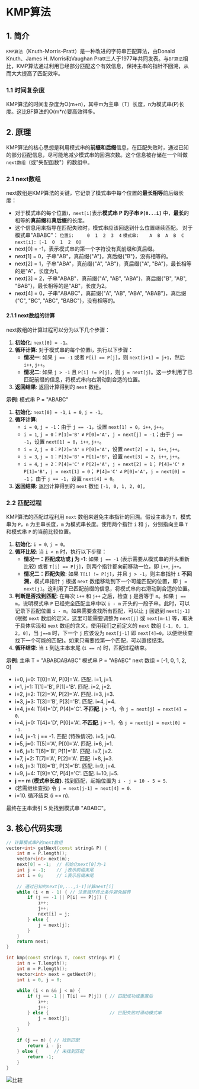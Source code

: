 # KMP算法
## 1. 简介
`KMP算法`（Knuth-Morris-Pratt）是一种改进的字符串匹配算法，由Donald Knuth、James H. Morris和Vaughan Pratt三人于1977年共同发表。与`BF算法`相比，KMP算法通过利用已经部分匹配这个有效信息，保持主串的指针不回溯，从而大大提高了匹配效率。
### 1.1 时间复杂度
KMP算法的时间复杂度为O(m+n)，其中m为主串（T）长度，n为模式串(P)长度。这比BF算法的O(m*n)要高效得多。
## 2. 原理
KMP算法的核心思想是利用模式串的**前缀和后缀**信息，在匹配失败时，通过已知的部分匹配信息，尽可能地减少模式串的回溯次数。这个信息被存储在一个叫做`next数组`（或"失配函数"）的数组中。
### 2.1 next数组
next数组是KMP算法的关键，它记录了模式串中每个位置的**最长相等**前后缀长度：
- 对于模式串的每个位置i，`next[i]`表示**模式串 P 的子串 `P[0...i]`** 中，**最长**的相等的**真前缀**和**真后缀**的长度。
- 这个信息用来指导在匹配失败时，模式串应该回退到什么位置继续匹配。
对于模式串"ABABC"：
`位置i:     0  1  2  3  4`
`模式串:    A  B  A  B  C`
`next[i]: [-1  0  1  2  0]`
- next[0] = -1，表示模式串的第一个字符没有真前缀和真后缀。
- next[1] = 0，子串"AB"，真前缀{"A"}，真后缀{"B"}，没有相等的。
- next[2] = 1，子串"ABA"，真前缀{"A", "AB"}，真后缀{"A", "BA"}，最长相等的是"A"，长度为1。
- next[3] = 2，子串"ABAB"，真前缀{"A", "AB", "ABA"}，真后缀{"B", "AB", "BAB"}，最长相等的是"AB"，长度为2。
- next[4] = 0，子串"ABABC"，真前缀{"A", "AB", "ABA", "ABAB"}，真后缀{"C", "BC", "ABC", "BABC"}，没有相等的。
#### 2.1.1 next数组的计算
next数组的计算过程可以分为以下几个步骤：
1.  **初始化**: `next[0] = -1`。
2.  **循环计算**: 对于模式串的每个位置i，执行以下步骤：
    *   **情况一**: 如果 `j == -1` 或者 `P[i] == P[j]`，则 `next[i+1] = j+1`，然后 `i++`, `j++`。
    *   **情况二**: 如果 `j > -1` 且 `P[i] != P[j]`，则 `j = next[j]`。这一步利用了已匹配前缀的信息，将模式串向右滑动到合适的位置。
3.  **返回结果**: 返回计算得到的 `next` 数组。

**示例**:
模式串 P = "ABABC"
1.  **初始化**: `next[0] = -1`, `i = 0`, `j = -1`。
2.  **循环计算**:
    *   `i = 0`, `j = -1`：由于 `j == -1`，设置 `next[1] = 0`，`i++`, `j++`。
    *   `i = 1`, `j = 0`：`P[1]='B'` ≠ `P[0]='A'`，`j = next[j] = -1`；由于 `j == -1`，设置 `next[1] = 0`，`i++`, `j++`。
    *   `i = 2`, `j = 0`：`P[2]='A'` = `P[0]='A'`，设置 `next[2] = 1`，`i++`, `j++`。
    *   `i = 3`, `j = 1`：`P[3]='B'` = `P[1]='B'`，设置 `next[3] = 2`，`i++`, `j++`。
    *   `i = 4`, `j = 2`：`P[4]='C'` ≠ `P[2]='A'`，`j = next[2] = 1`；
                         `P[4]='C'` ≠ `P[1]='B'`，`j = next[1] = 0`；
                         `P[4]='C'` ≠ `P[0]='A'`，`j = next[0] = -1`；
                         由于 `j == -1`，设置 `next[4] = 0`。
3.  **返回结果**: 返回计算得到的 `next` 数组 `[-1, 0, 1, 2, 0]`。

### 2.2 匹配过程
KMP算法的匹配过程利用 `next` 数组来避免主串指针的回溯。假设主串为 `T`，模式串为 `P`，`n` 为主串长度，`m` 为模式串长度。使用两个指针 `i` 和 `j`，分别指向主串 `T` 和模式串 `P` 的当前比较位置。

1.  **初始化**: `i = 0`, `j = 0`。
2.  **循环比较**: 当 `i < n` 时，执行以下步骤：
    *   **情况一：匹配成功或 j 为 -1**: 如果 `j == -1` (表示需要从模式串的开头重新比较) 或者 `T[i] == P[j]`，则两个指针都向前移动一位，即 `i++`, `j++`。
    *   **情况二：匹配失败**: 如果 `T[i] != P[j]`，并且 `j > -1`，则主串指针 `i` **不回溯**，模式串指针 `j` 根据 `next` 数组移动到下一个可能匹配的位置，即 `j = next[j]`。这利用了已匹配前缀的信息，将模式串向右滑动到合适的位置。
3.  **判断是否找到匹配**: 在每次 `i++` 和 `j++` 之后，检查 `j` 是否等于 `m`。如果 `j == m`，说明模式串 `P` 已经完全匹配主串中以 `i - m` 开头的一段子串。此时，可以记录下匹配位置 `i - m`。如果需要查找所有匹配，可以让 `j` 回退到 `next[j-1]` (根据 `next` 数组的定义，这里可能需要调整为 `next[j]` 或 `next[m-1]` 等，取决于具体实现和 `next` 数组的含义，使用我们之前定义的 `next` 数组 `[-1, 0, 1, 2, 0]`，当 `j==m` 时，下一个 `j` 应该设为 `next[j-1]` 即 `next[4]=0`，以便继续查找下一个可能的匹配)。如果只需要找第一个匹配，可以直接结束。
4.  **循环结束**: 当 `i` 到达主串末尾 (`i == n`) 时，匹配过程结束。

**示例**:
主串 T = "ABABDABABC"
模式串 P = "ABABC"
next 数组 = [-1, 0, 1, 2, 0]

- i=0, j=0: T[0]='A', P[0]='A'. 匹配. i=1, j=1.
- i=1, j=1: T[1]='B', P[1]='B'. 匹配. i=2, j=2.
- i=2, j=2: T[2]='A', P[2]='A'. 匹配. i=3, j=3.
- i=3, j=3: T[3]='B', P[3]='B'. 匹配. i=4, j=4.
- i=4, j=4: T[4]='D', P[4]='C'. **不匹配**. j > -1，令 `j = next[j] = next[4] = 0`.
- i=4, j=0: T[4]='D', P[0]='A'. **不匹配**. j > -1，令 `j = next[j] = next[0] = -1`.
- i=4, j=-1: j == -1. 匹配 (特殊情况). i=5, j=0.
- i=5, j=0: T[5]='A', P[0]='A'. 匹配. i=6, j=1.
- i=6, j=1: T[6]='B', P[1]='B'. 匹配. i=7, j=2.
- i=7, j=2: T[7]='A', P[2]='A'. 匹配. i=8, j=3.
- i=8, j=3: T[8]='B', P[3]='B'. 匹配. i=9, j=4.
- i=9, j=4: T[9]='C', P[4]='C'. 匹配. i=10, j=5.
- **j == m (模式串长度)**. 找到匹配，起始位置为 `i - j = 10 - 5 = 5`.
- (若需继续查找) 令 `j = next[j-1] = next[4] = 0`.
- i=10. 循环结束 (i == n).

最终在主串索引 5 处找到模式串 "ABABC"。

## 3. 核心代码实现

```c++ next数组的计算
// 计算模式串P的next数组
vector<int> getNext(const string& P) {
    int m = P.length();
    vector<int> next(m);
    next[0] = -1;  // 初始化next[0]为-1
    int j = -1;    // j表示前缀末尾
    int i = 0;     // i表示后缀末尾
    
    // 通过已知的next[0,...,i-1]计算next[i]
    while (i < m - 1) { // 注意循环终止条件避免越界
        if (j == -1 || P[i] == P[j]) {
            i++;
            j++;
            next[i] = j;
        } else {
            j = next[j];
        }
    }
    return next;
}
```

```c++ KMP算法的实现
int kmp(const string& T, const string& P) {
    int n = T.length();
    int m = P.length();
    vector<int> next = getNext(P);
    int i = 0, j = 0;
    
    while (i < n && j < m) {
        if (j == -1 || T[i] == P[j]) { // 匹配成功或重置后
            i++;
            j++;
        } else {                       // 匹配失败时滑动模式串
            j = next[j];
        }
    }
    
    if (j == m) { // 找到匹配
        return i - j;
    } else {      // 未找到匹配
        return -1;
    }
}
```

![比较](/4-模式匹配.png)
